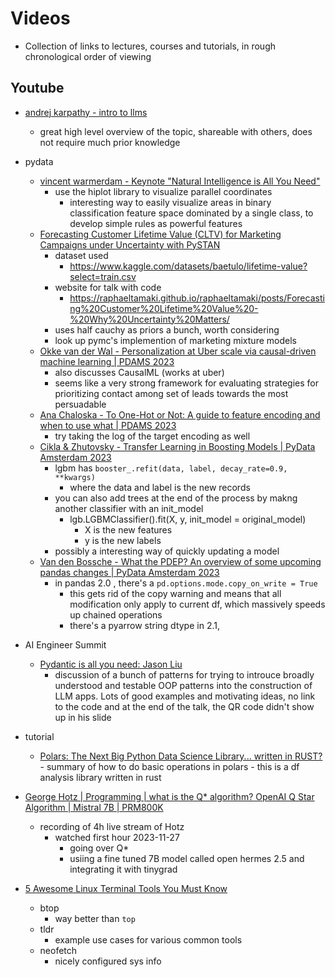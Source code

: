 # Videos
- Collection of links to lectures, courses and tutorials, in rough chronological order of viewing
## Youtube
- [andrej karpathy - intro to llms](https://www.youtube.com/watch?v=zjkBMFhNj_g)
    - great high level overview of the topic, shareable with others, does not require much prior knowledge
- pydata
    - [vincent warmerdam - Keynote "Natural Intelligence is All You Need"](https://www.youtube.com/watch?v=C9p7suS-NGk)
        - use the hiplot library to visualize parallel coordinates
            - interesting way to easily visualize areas in binary classification feature space dominated by a single class, to develop simple rules as powerful features
    - [Forecasting Customer Lifetime Value (CLTV) for Marketing Campaigns under Uncertainty with PySTAN](https://www.youtube.com/watch?v=hcQST0RnN_o)
        - dataset used
            - https://www.kaggle.com/datasets/baetulo/lifetime-value?select=train.csv
        - website for talk with code
            - https://raphaeltamaki.github.io/raphaeltamaki/posts/Forecasting%20Customer%20Lifetime%20Value%20-%20Why%20Uncertainty%20Matters/
        - uses half cauchy as priors a bunch, worth considering
        - look up pymc's implemention of marketing mixture models 
    - [Okke van der Wal - Personalization at Uber scale via causal-driven machine learning | PDAMS 2023](https://www.youtube.com/watch?v=c_dOpCvkNc0)
        - also discusses CausalML (works at uber)
        - seems like a very strong framework for evaluating strategies for prioritizing contact among set of leads towards the most persuadable
    - [Ana Chaloska - To One-Hot or Not: A guide to feature encoding and when to use what | PDAMS 2023](https://www.youtube.com/watch?v=4Opsiqj6gcY)
        - try taking the log of the target encoding as well
    - [Cikla & Zhutovsky - Transfer Learning in Boosting Models | PyData Amsterdam 2023](https://www.youtube.com/watch?v=lmQw_B-JP9o)
        - lgbm has  `booster_.refit(data, label, decay_rate=0.9, **kwargs)`
            - where the data  and label is the new records
        - you can also add trees at the end of the process by makng another classifier with an init_model
            - lgb.LGBMClassifier().fit(X, y, init_model = original_model)
                - X is the new features
                - y is the new labels
        - possibly a interesting way of quickly updating a model
    - [Van den Bossche - What the PDEP? An overview of some upcoming pandas changes | PyData Amsterdam 2023](https://www.youtube.com/watch?v=z47QwqDUKTo)
        - in pandas 2.0 , there's a `pd.options.mode.copy_on_write = True`
            - this gets rid of the copy warning and means that all modification only apply to current df, which massively speeds up chained operations
            - there's a pyarrow string dtype in 2.1, 
- AI Engineer Summit
    - [Pydantic is all you need: Jason Liu](https://www.youtube.com/watch?v=yj-wSRJwrrc)
        - discussion of a bunch of patterns for trying to introuce broadly understood and testable OOP patterns into the construction of LLM apps. Lots of good examples and motivating ideas, no link to the code and at the end of the talk, the QR code didn't show up in his slide

- tutorial
	- [Polars: The Next Big Python Data Science Library... written in RUST?](https://www.youtube.com/watch?v=VHqn7ufiilE)
                - summary of how to do basic operations in polars
                        - this is a df analysis library written in rust

- [George Hotz | Programming | what is the Q* algorithm? OpenAI Q Star Algorithm | Mistral 7B | PRM800K](https://www.youtube.com/watch?v=2QO3vzwHXhg)
	- recording of 4h live stream of Hotz
		-  watched first hour 2023-11-27
			- going over Q*
			- usiing a fine tuned 7B model called open hermes 2.5 and integrating it with tinygrad

- [5 Awesome Linux Terminal Tools You Must Know](https://www.youtube.com/watch?v=ghWECXWi9kU)
    - btop
        - way better than `top`
    - tldr
        - example use cases for various common tools
    - neofetch
        - nicely configured sys info
